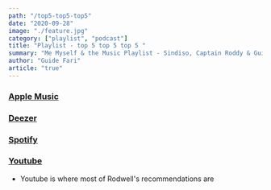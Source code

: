 ```yaml
---
path: "/top5-top5-top5"
date: "2020-09-28"
image: "./feature.jpg"
category: ["playlist", "podcast"]
title: "Playlist - top 5 top 5 top 5 "
summary: "Me Myself & the Music Playlist - Sindiso, Captain Roddy & Guide share their top 5 tracks right now."
author: "Guide Fari"
article: "true"
---
```

### [Apple Music](https://music.apple.com/zw/playlist/top-5-top-5-top-5/pl.u-yZyVE6VTdoWr3go)
### [Deezer](https://deezer.page.link/YeuPVM97euwFnHgv7)
### [Spotify](https://open.spotify.com/playlist/5cj3uPGwcFAtemZKoS142w?si=mCHs7IR0QTms7huqzmNGsw)
### [Youtube](https://www.youtube.com/playlist?list=PLy64tqMRKcJRdMdPsbnQBfleD-qC7uRHP)
- Youtube is where most of Rodwell's recommendations are